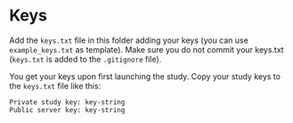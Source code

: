 # Keys

Add the `keys.txt` file in this folder adding your keys (you can use `example_keys.txt` as template). Make sure you do not commit your keys.txt (`keys.txt` is added to the `.gitignore` file).

You get your keys upon first launching the study.
Copy your study keys to the `keys.txt` file like this:

```
Private study key: key-string
Public server key: key-string
```
